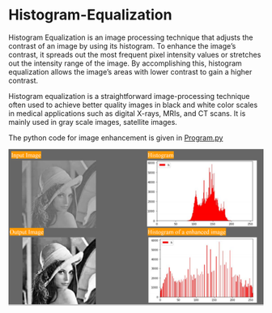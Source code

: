 # Histogram-Equalization

Histogram Equalization is an image processing technique that adjusts the
contrast of an image by using its histogram. To enhance the image’s contrast, it spreads
out the most frequent pixel intensity values or stretches out the intensity range of the
image. By accomplishing this, histogram equalization allows the image’s areas with
lower contrast to gain a higher contrast.

Histogram equalization is a straightforward image-processing technique often
used to achieve better quality images in black and white color scales in medical
applications such as digital X-rays, MRIs, and CT scans.
It is mainly used in gray scale images, satellite images.

The python code for image enhancement is given in [Program.py](program.py)

![Image](input.PNG)

